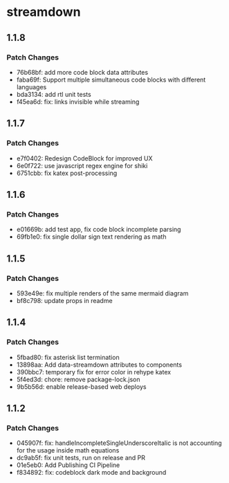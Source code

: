 # streamdown

## 1.1.8

### Patch Changes

- 76b68bf: add more code block data attributes
- faba69f: Support multiple simultaneous code blocks with different languages
- bda3134: add rtl unit tests
- f45ea6d: fix: links invisible while streaming

## 1.1.7

### Patch Changes

- e7f0402: Redesign CodeBlock for improved UX
- 6e0f722: use javascript regex engine for shiki
- 6751cbb: fix katex post-processing

## 1.1.6

### Patch Changes

- e01669b: add test app, fix code block incomplete parsing
- 69fb1e0: fix single dollar sign text rendering as math

## 1.1.5

### Patch Changes

- 593e49e: fix multiple renders of the same mermaid diagram
- bf8c798: update props in readme

## 1.1.4

### Patch Changes

- 5fbad80: fix asterisk list termination
- 13898aa: Add data-streamdown attributes to components
- 390bbc7: temporary fix for error color in rehype katex
- 5f4ed3d: chore: remove package-lock.json
- 9b5b56d: enable release-based web deploys

## 1.1.2

### Patch Changes

- 045907f: fix: handleIncompleteSingleUnderscoreItalic is not accounting for the usage inside math equations
- dc9ab5f: fix unit tests, run on release and PR
- 01e5eb0: Add Publishing CI Pipeline
- f834892: fix: codeblock dark mode and background

